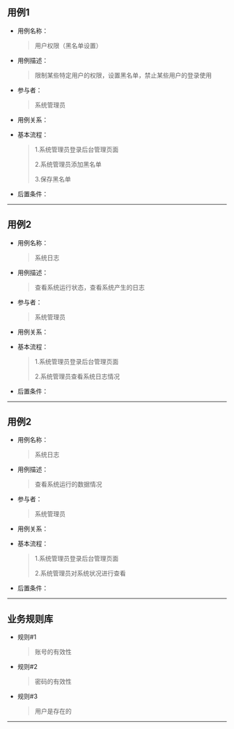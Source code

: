 

## 用例1

* 用例名称：

  > 用户权限（黑名单设置）

* 用例描述：

  > 限制某些特定用户的权限，设置黑名单，禁止某些用户的登录使用

* 参与者：

  > 系统管理员

* 用例关系：

  > 

* 基本流程：

  > 1.系统管理员登录后台管理页面 
  >
  > 2.系统管理员添加黑名单
  >
  > 3.保存黑名单

* 后置条件：

  > 

***





## 用例2

* 用例名称：

  > 系统日志

* 用例描述：

  > 查看系统运行状态，查看系统产生的日志

* 参与者：

  > 系统管理员

* 用例关系：

  > 

* 基本流程：

  > 1.系统管理员登录后台管理页面
  >
  > 2.系统管理员查看系统日志情况

* 后置条件：

  > 

***



## 用例2

* 用例名称：

  > 系统日志

* 用例描述：

  > 查看系统运行的数据情况

* 参与者：

  > 系统管理员

* 用例关系：

  > 

* 基本流程：

  > 1.系统管理员登录后台管理页面
  >
  > 2.系统管理员对系统状况进行查看

* 后置条件：

  > 

***





## 业务规则库

* 规则#1

  >账号的有效性

* 规则#2

  > 密码的有效性

* 规则#3

  > 用户是存在的

***

